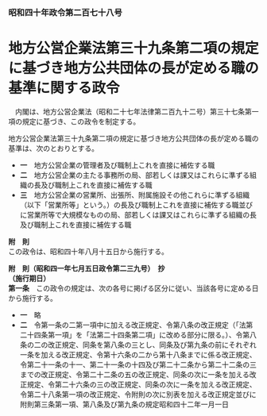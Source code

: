 ### 昭和四十年政令第二百七十八号  
# 地方公営企業法第三十九条第二項の規定に基づき地方公共団体の長が定める職の基準に関する政令  
　内閣は、地方公営企業法（昭和二十七年法律第二百九十二号）第三十七条第一項の規定に基づき、この政令を制定する。  
  
地方公営企業法第三十九条第二項の規定に基づき地方公共団体の長が定める職の基準は、次のとおりとする。  
* **一**　地方公営企業の管理者及び職制上これを直接に補佐する職  
* **二**　地方公営企業の主たる事務所の局、部若しくは課又はこれらに準ずる組織の長及び職制上これを直接に補佐する職  
* **三**　地方公営企業の営業所、出張所、附属施設その他これらに準ずる組織（以下「営業所等」という。）の長及び職制上これを直接に補佐する職並びに営業所等で大規模なものの局、部若しくは課又はこれらに準ずる組織の長及び職制上これを直接に補佐する職  
  
**附　則**  
この政令は、昭和四十年八月十五日から施行する。  
  
**附　則（昭和四一年七月五日政令第二三九号）　抄**  
**（施行期日）**  
**第一条**　この政令の規定は、次の各号に掲げる区分に従い、当該各号に定める日から施行する。  
* **一**　略  
* **二**　令第一条の二第一項中に加える改正規定、令第八条の改正規定（「法第二十四条第一項」を「法第二十四条第二項」に改める部分に限る。）、令第八条の二の改正規定、同条を第八条の三とし、同条及び第九条の前にそれぞれ一条を加える改正規定、令第十六条の二から第十八条までに係る改正規定、令第二十一条の十一、第二十一条の十四及び第二十二条から第二十二条の三までの改正規定、令第二十二条の五の改正規定、同条の次に一条を加える改正規定、令第二十六条の三の改正規定、同条の次に一条を加える改正規定、令第二十八条第一項の改正規定、令附則の次に別表を加える改正規定並びに附則第三条第一項、第八条及び第九条の規定昭和四十二年一月一日  
  
